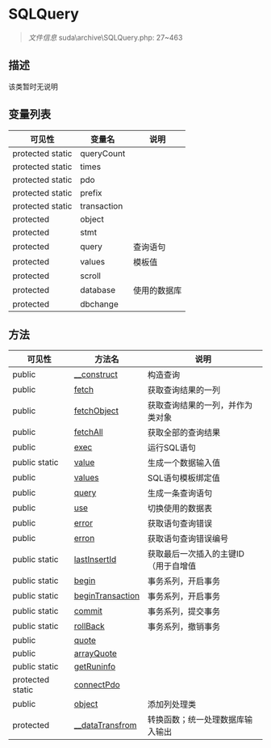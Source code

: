 #  SQLQuery 

> *文件信息* suda\archive\SQLQuery.php: 27~463



## 描述

该类暂时无说明





## 变量列表
| 可见性 |  变量名   | 说明 |
|--------|----|------|
| protected static  | queryCount | | 
| protected static  | times | | 
| protected static  | pdo | | 
| protected static  | prefix | | 
| protected static  | transaction | | 
| protected   | object | | 
| protected   | stmt | | 
| protected   | query | 查询语句| 
| protected   | values |  模板值| 
| protected   | scroll | | 
| protected   | database | 使用的数据库| 
| protected   | dbchange | | 



## 方法


| 可见性 | 方法名 | 说明 |
|--------|-------|------|
| public |[__construct](SQLQuery/__construct.md) | 构造查询 |
| public |[fetch](SQLQuery/fetch.md) | 获取查询结果的一列 |
| public |[fetchObject](SQLQuery/fetchObject.md) | 获取查询结果的一列，并作为类对象 |
| public |[fetchAll](SQLQuery/fetchAll.md) | 获取全部的查询结果 |
| public |[exec](SQLQuery/exec.md) | 运行SQL语句 |
| public static|[value](SQLQuery/value.md) | 生成一个数据输入值 |
| public |[values](SQLQuery/values.md) | SQL语句模板绑定值 |
| public |[query](SQLQuery/query.md) | 生成一条查询语句 |
| public |[use](SQLQuery/use.md) | 切换使用的数据表 |
| public |[error](SQLQuery/error.md) | 获取语句查询错误 |
| public |[erron](SQLQuery/erron.md) | 获取语句查询错误编号 |
| public static|[lastInsertId](SQLQuery/lastInsertId.md) | 获取最后一次插入的主键ID（用于自增值 |
| public static|[begin](SQLQuery/begin.md) | 事务系列，开启事务 |
| public static|[beginTransaction](SQLQuery/beginTransaction.md) | 事务系列，开启事务 |
| public static|[commit](SQLQuery/commit.md) | 事务系列，提交事务 |
| public static|[rollBack](SQLQuery/rollBack.md) | 事务系列，撤销事务 |
| public |[quote](SQLQuery/quote.md) |  |
| public |[arrayQuote](SQLQuery/arrayQuote.md) |  |
| public static|[getRuninfo](SQLQuery/getRuninfo.md) |  |
| protected static|[connectPdo](SQLQuery/connectPdo.md) |  |
| public |[object](SQLQuery/object.md) | 添加列处理类 |
| protected |[__dataTransfrom](SQLQuery/__dataTransfrom.md) | 转换函数；统一处理数据库输入输出 |
